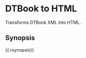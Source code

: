 <link rel="dp2:permalink" href="http://daisy.github.io/pipeline/Get-Help/User-Guide/Scripts/dtbook-to-html/"/>
<link rev="dp2:doc" href="../src/main/resources/xml/dtbook-to-html.xpl"/>
<link rel="rdf:type" href="http://www.daisy.org/ns/pipeline/userdoc"/>

# DTBook to HTML

Transforms DTBook XML into HTML.

## Synopsis

{{>synopsis}}

